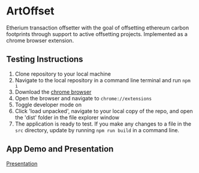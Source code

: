 # ArtOffset

Etherium transaction offsetter with the goal of offsetting ethereum carbon footprints through support to active offsetting projects. Implemented as a chrome browser extension.

## Testing Instructions

1. Clone repository to your local machine
2. Navigate to the local repository in a command line terminal and run `npm i`
3. Download the [chrome browser](https://www.google.com/chrome/)
4. Open the browser and navigate to `chrome://extensions`
5. Toggle developer mode on
6. Click 'load unpacked', navigate to your local copy of the repo, and open the 'dist' folder in the file explorer window
7. The application is ready to test. If you make any changes to a file in the `src` directory, update by running `npm run build` in a command line.

## App Demo and Presentation
[Presentation](https://www.youtube.com/watch?v=2eu42n392_4)
